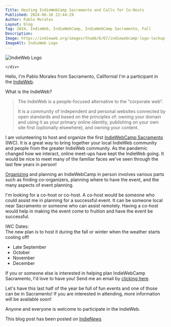 ```yaml
---
Title: Hosting IndieWebCamp Sacramento and Calls for Co-Hosts
Published: 2024-06-16 22:44:29
Author: Pablo Morales
Layout: blog
Tag: 2024, IndieWeb, IndieWebCamp, IndieWebCamp Sacramento, Fall
Description: 
Image: https://indieweb.org/images/thumb/6/67/indiewebcamp-logo-lockup-color%403x.png/1200px-indiewebcamp-logo-lockup-color%403x.png
ImageAlt: IndieWeb Logo
---
```

<div class="measure db center f5 f4-ns lh-copy">
   <img class="db w-100 mt4 mt5-ns" src="https://indieweb.org/images/thumb/6/67/indiewebcamp-logo-lockup-color%403x.png/1200px-indiewebcamp-logo-lockup-color%403x.png" alt="IndieWeb Logo">
   <div markdown="1">
   
    </div>
</div>

Hello, I'm Pablo Morales from Sacramento, California! I'm a participant in the [IndieWeb](https://indieweb.org/). 

What is the IndieWeb?

> The IndieWeb is a people-focused alternative to the “corporate web”.
> 
> It is a community of independent and personal websites connected by open standards and based on the principles of: owning your domain and using it as your primary online identity, publishing on your own site first (optionally elsewhere), and owning your content. 

I am volunteering to host and organize the first [IndieWebCamp Sacramento](https://indieweb.org/Planning#Sacramento,_CA) (IWC).  It is a great way to bring together your local IndieWeb community and people from the greater IndieWeb community. As the pandemic changed how we interact, online meet-ups have kept the IndieWeb going. It would be nice to meet many of the familiar faces we've seen through the last few years in person!

[Organizing](https://indieweb.org/IndieWebCamp_Organizing) and planning an IndieWebCamp in person involves various parts such as finding co-organizers, planning where to have the event, and the many aspects of event planning. 

I'm looking for a co-host or co-host. A co-host would be someone who could assist me in planning for a successful event. It can be someone local near Sacramento or someone who can assist remotely. Having a co-host would help in making the event come to fruition and have the event be successful.


IWC Dates:  
The new plan is to host it during the fall or winter when the weather starts cooling off!

* Late September
* October
* November
* December


If you or someone else is interested in helping plan IndieWebCamp Sacramento, I'd love to have you! Send me an email by <a href="mailto:pablo@lifeofpablo.com?subject=IWC Sacramento Co-Hosting">clicking here</a>.

Let's have this last half of the year be full of fun events and one of those can be in Sacramento! If you are interested in attending, more information will be available soon!

Anyone and everyone is welcome to participate in the IndieWeb. 

This blog post has been posted on <a href="https://news.indieweb.org/en" class="u-syndication">IndieNews</a>


